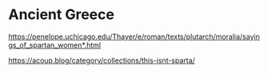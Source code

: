 # Ancient Greece

https://penelope.uchicago.edu/Thayer/e/roman/texts/plutarch/moralia/sayings_of_spartan_women*.html

https://acoup.blog/category/collections/this-isnt-sparta/

